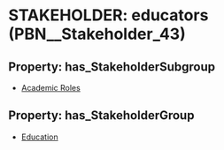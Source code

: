 # STAKEHOLDER: __educators__ (PBN__Stakeholder_43)

## Property: has_StakeholderSubgroup

* [Academic Roles](PBN__StakeholderSubgroup_11)

## Property: has_StakeholderGroup

* [Education](PBN__StakeholderGroup_1)

